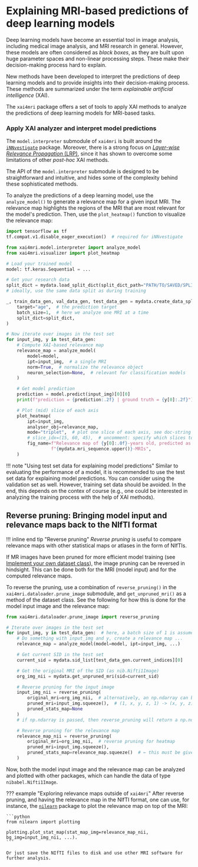# Explaining MRI-based predictions of deep learning models

Deep learning models have become an essential tool in image analysis, including
medical image analysis, and MRI research in general. However, these models are
often considered as *black boxes*, as they are built upon huge parameter spaces
and non-linear processing steps.
These make their decision-making process hard to explain.

New methods have been developed to interpret the predictions of deep learning models
and to provide insights into their decision-making process.
These methods are summarized under the term *explainable artificial intelligence* (XAI).

The `xai4mri` package offers a set of tools to apply XAI methods to analyze
the predictions of deep learning models for MRI-based tasks.

### Apply XAI analyzer and interpret model predictions

The `model.interpreter` submodule of `xai4mri` is built around the
[`iNNvestigate`](https://github.com/albermax/innvestigate) package.
Moreover, there is a strong focus on
 [*Layer-wise Relevance Propagation* (LRP)](https://doi.org/10.1038/s41467-019-08987-4),
since it has shown to overcome some limitations of other *post-hoc* XAI methods.

The API of the `model.interpreter` submodule is designed to be straightforward and intuitive,
and hides some of the complexity behind these sophisticated methods.

To analyze the predictions of a deep learning model, use the `analyze_model()` to generate
a relevance map for a given input MRI. The relevance map highlights the regions of the MRI
that are most relevant for the model's prediction. Then, use the `plot_heatmap()` function
to visualize the relevance map:

```python
import tensorflow as tf
tf.compat.v1.disable_eager_execution()  # required for iNNvestigate

from xai4mri.model.interpreter import analyze_model
from xai4mri.visualizer import plot_heatmap

# Load your trained model
model: tf.keras.Sequential = ...

# Get your research data
split_dict = mydata.load_split_dict(split_dict_path="PATH/TO/SAVED/SPLIT")
# ideally, use the same data split as during training

_, train_data_gen, val_data_gen, test_data_gen = mydata.create_data_split(
    target="age",  # the prediction target
    batch_size=1,  # here we analyze one MRI at a time
    split_dict=split_dict,
)

# Now iterate over images in the test set
for input_img, y in test_data_gen:
    # Compute XAI-based relevance map
    relevance_map = analyze_model(
        model=model,
        ipt=input_img,  # a single MRI
        norm=True,  # normalize the relevance object
        neuron_selection=None,  # relevant for classification models
    )

    # Get model prediction
    prediction = model.predict(input_img)[0][0]
    print(f"prediction = {prediction:.2f} | ground truth = {y[0]:.2f}")

    # Plot (mid) slice of each axis
    plot_heatmap(
        ipt=input_img,
        analyser_obj=relevance_map,
        mode="triplet",  # plot one slice of each axis, see doc-string for other options
        # slice_idx=(15, 60, 45),  # uncomment: specify which slices to plot, otherwise take mid-slices
        fig_name=f"Relevance map of {y[0]:.0f}-years old, predicted as {prediction:.1f} from "
                 f"{mydata.mri_sequence.upper()}-MRIs",
    )
```

!!! note "Using test set data for explaining model predictions"
    Similar to evaluating the performance of a model,
    it is recommended to use the test set data for explaining model predictions.
    You can consider using the validation set as well. However, training set data should be avoided.
    In the end, this depends on the contex of course
    (e.g., one could be interested in analyzing the training process with the help of XAI methods).

## Reverse pruning: Bringing model input and relevance maps back to the NIfTI format

!!! inline end tip "Reverse pruning"
    *Reverse pruning* is useful to compare relevance maps with other statistical maps or atlases in the form of NIfTIs.

If MR images have been pruned for more efficient model training
(see [Implement your own dataset class](dataloading.md#implement-your-own-dataset-class)),
the image pruning can be reversed in hindsight.
This can be done both for the MRI (model input) and for the computed relevance maps.

To reverse the pruning, use a combination of `reverse_pruning()` in the `xai4mri.dataloader.prune_image` submodule,
and `get_unpruned_mri()` as a method of the dataset class.
See the following for how this is done for the model input image and the relevance map:

```python
from xai4mri.dataloader.prune_image import reverse_pruning

# Iterate over images in the test set
for input_img, y in test_data_gen:  # here, a batch size of 1 is assumed
    # Do something with input_img and y, create a relevance map ...
    relevance_map = analyze_model(model=model, ipt=input_img, ...)

    # Get current SID in the test set
    current_sid = mydata.sid_list[test_data_gen.current_indices][0]

    # Get the original MRI of the SID (as nib.Nifti1Image)
    org_img_nii = mydata.get_unpruned_mri(sid=current_sid)

    # Reverse pruning for the input image
    input_img_nii = reverse_pruning(
        original_mri=org_img_nii,  # alternatively, an np.ndarray can be passed
        pruned_mri=input_img.squeeze(),  # (1, x, y, z, 1) -> (x, y, z)
        pruned_stats_map=None
    )
    # if np.ndarray is passed, then reverse_pruning will return a np.ndarray of the original MRI

    # Reverse pruning for the relevance map
    relevance_map_nii = reverse_pruning(
        original_mri=org_img_nii,  # reverse pruning for heatmap
        pruned_mri=input_img.squeeze(),
        pruned_stats_map=relevance_map.squeeze()  # ← this must be given here
    )
```

Now, both the model input image and the relevance map can be analyzed and plotted with other packages, which
can handle the data of type `nibabel.Nifti1Image`.

??? example "Exploring relevance maps outside of `xai4mri`"
    After reverse pruning, and having the relevance map in the NIfTI format,
    one can use, for instance, the [`nilearn`](https://nilearn.github.io/stable/index.html) package
    to plot the relevance map on top of the MRI:

    ```python
    from nilearn import plotting

    plotting.plot_stat_map(stat_map_img=relevance_map_nii, bg_img=input_img_nii, ...).
    ```

    Or just save the NIfTI files to disk and use other MRI software for further analysis.
